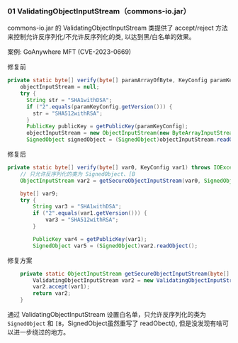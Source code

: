 
### 01 ValidatingObjectInputStream（commons-io.jar）

commons-io.jar 的 ValidatingObjectInputStream 类提供了 accept/reject 方法来控制允许反序列化/不允许反序列化的类, 以达到黑/白名单的效果。


案例: GoAnywhere MFT (CVE-2023-0669)

修复前
```java
private static byte[] verify(byte[] paramArrayOfByte, KeyConfig paramKeyConfig) throws IOException, ClassNotFoundException, NoSuchAlgorithmException, InvalidKeyException, SignatureException, UnrecoverableKeyException, CertificateException, KeyStoreException {
    objectInputStream = null;
    try {
      String str = "SHA1withDSA";
      if ("2".equals(paramKeyConfig.getVersion())) {
        str = "SHA512withRSA";
      }
      PublicKey publicKey = getPublicKey(paramKeyConfig);
      objectInputStream = new ObjectInputStream(new ByteArrayInputStream(paramArrayOfByte));
      SignedObject signedObject = (SignedObject)objectInputStream.readObject();
```

修复后
```java
private static byte[] verify(byte[] var0, KeyConfig var1) throws IOException, ClassNotFoundException, NoSuchAlgorithmException, InvalidKeyException, SignatureException, UnrecoverableKeyException, CertificateException, KeyStoreException {
    // 只允许反序列化的类为 SignedObject、[B
    ObjectInputStream var2 = getSecureObjectInputStream(var0, SignedObject.class, byte[].class);

    byte[] var9;
    try {
        String var3 = "SHA1withDSA";
        if ("2".equals(var1.getVersion())) {
            var3 = "SHA512withRSA";
        }

        PublicKey var4 = getPublicKey(var1);
        SignedObject var5 = (SignedObject)var2.readObject();
```

修复方案

```java
    private static ObjectInputStream getSecureObjectInputStream(byte[] var0, Class<?>... var1) throws IOException {
        ValidatingObjectInputStream var2 = new ValidatingObjectInputStream(new ByteArrayInputStream(var0));
        var2.accept(var1);
        return var2;
    }
```

通过 ValidatingObjectInputStream 设置白名单，只允许反序列化的类为 `SignedObject` 和 `[B`，SignedObject虽然重写了 readObect(), 但是没发现有啥可以进一步绕过的地方。
